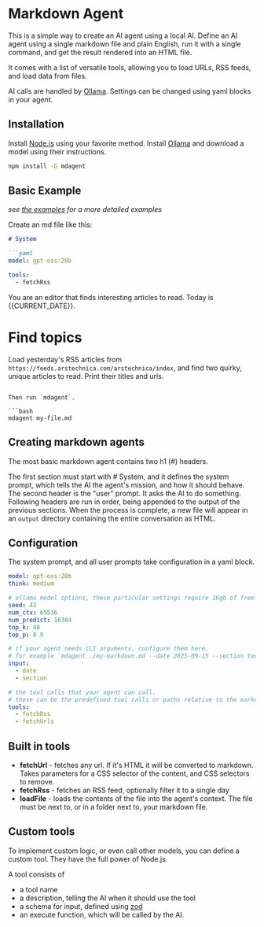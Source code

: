 # Markdown Agent

This is a simple way to create an AI agent using a local AI. Define an AI agent using a single markdown file and plain English, run it with a single command, and get the result rendered into an HTML file.

It comes with a list of versatile tools, allowing you to load URLs, RSS feeds, and load data from files.

AI calls are handled by [Ollama](https://ollama.com). Settings can be changed using yaml blocks in your agent.

## Installation

Install [Node.js](https://nodejs.org/en) using your favorite method.
Install [Ollama](https://ollama.com) and download a model using their instructions.

```bash
npm install -G mdagent
```

## Basic Example

_see [the examples](./examples) for a more detailed examples_

Create an md file like this:

```md
# System

```yaml
model: gpt-oss:20b

tools:
  - fetchRss
```

You are an editor that finds interesting articles to read. Today is {{CURRENT_DATE}}.

# Find topics

Load yesterday's RSS articles from `https://feeds.arstechnica.com/arstechnica/index`, and find two quirky, unique articles to read. Print their titles and urls.
```

Then run `mdagent`.

```bash
mdagent my-file.md
```

## Creating markdown agents

The most basic markdown agent contains two h1 (#) headers.

The first section must start with # System, and it defines the system prompt, which tells the AI the agent's mission, and how it should behave. The second header is the "user" prompt. It asks the AI to do something. Following headers are run in order, being appended to the output of the previous sections. When the process is complete, a new file will appear in an `output` directory containing the entire conversation as HTML.

## Configuration

The system prompt, and all user prompts take configuration in a yaml block.

```yaml
model: gpt-oss:20b
think: medium

# ollama model options, these particular settings require 16gb of free memory
seed: 42
num_ctx: 65536
num_predict: 16384
top_k: 40
top_p: 0.9

# if your agent needs CLI arguments, configure them here.
# for example `mdagent ./my-markdown.md --date 2025-09-15 --section tech
input:
  - date
  - section

# the tool calls that your agent can call.
# these can be the predefined tool calls or paths relative to the markdown file.
tools:
  - fetchRss
  - fetchUrls
```

## Built in tools

- **fetchUrl** - fetches any url. If it's HTML it will be converted to markdown. Takes parameters for a CSS selector of the content, and CSS selectors to remove.
- **fetchRss** - fetches an RSS feed, optionally filter it to a single day
- **loadFile** - loads the contents of the file into the agent's context. The file must be next to, or in a folder next to, your markdown file.

## Custom tools

To implement custom logic, or even call other models, you can define a custom tool. They have the full power of Node.js. 

A tool consists of 

- a tool name
- a description, telling the AI when it should use the tool
- a schema for input, defined using [zod](https://zod.dev/)
- an execute function, which will be called by the AI.